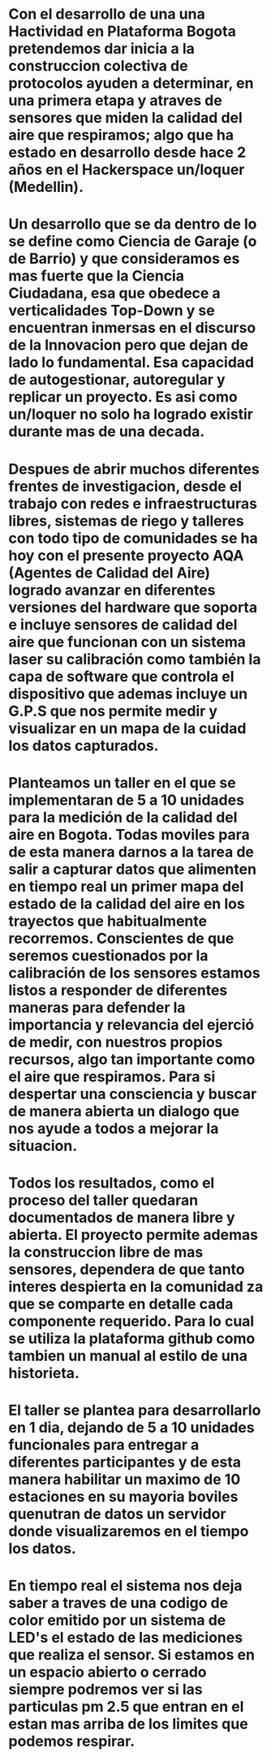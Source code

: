 # Con el desarrollo de una una Hactividad en Plataforma Bogota pretendemos dar inicia a la construccion colectiva de protocolos ayuden a determinar, en una primera etapa y atraves de sensores que miden la calidad del aire que respiramos; algo que ha estado en desarrollo desde hace 2 años en el Hackerspace un/loquer \(Medellin\). 

# Un desarrollo que se da dentro de lo se define como Ciencia de Garaje \(o de Barrio\) y que consideramos es mas fuerte que la Ciencia Ciudadana, esa que obedece a verticalidades Top-Down y se encuentran inmersas en el discurso de la Innovacion pero que dejan de lado lo fundamental. Esa capacidad de autogestionar, autoregular y replicar un proyecto. Es asi como un/loquer no solo ha logrado existir durante mas de una decada. 

# Despues de abrir muchos diferentes frentes de investigacion, desde el trabajo con redes e infraestructuras libres, sistemas de riego y talleres con todo tipo de comunidades se ha hoy con el presente proyecto AQA \(Agentes de Calidad del Aire\) logrado avanzar en diferentes versiones del hardware que soporta e incluye sensores de calidad del aire que funcionan con un sistema laser su calibración como también la capa de software que controla el dispositivo que ademas incluye un G.P.S que nos permite medir y visualizar en un mapa de la cuidad los datos capturados.

# Planteamos un taller en el que se implementaran de 5 a 10 unidades para la medición de la calidad del aire en Bogota. Todas moviles para de esta manera darnos a la tarea de salir a capturar datos que alimenten en tiempo real un primer mapa del estado de la calidad del aire en los trayectos que habitualmente recorremos. Conscientes de que seremos cuestionados por la calibración de los sensores estamos listos a responder de diferentes maneras para defender la importancia y relevancia del ejerció de medir, con nuestros propios recursos, algo tan importante como el aire que respiramos. Para si despertar una consciencia y buscar de manera abierta un dialogo que nos ayude a todos a mejorar la situacion.

# Todos los resultados, como el proceso del taller quedaran documentados de manera libre y abierta. El proyecto permite ademas la construccion libre de mas sensores, dependera de que tanto interes despierta en la comunidad za que se comparte en detalle cada componente requerido. Para lo cual se utiliza la plataforma github como tambien un manual al estilo de una historieta.

# El taller se plantea para desarrollarlo en 1 dia, dejando de 5 a 10 unidades funcionales para entregar a diferentes participantes y de esta manera habilitar un maximo de 10 estaciones en su mayoria boviles quenutran de datos un servidor donde visualizaremos en el tiempo los datos.

# En tiempo real el sistema nos deja saber a traves de una codigo de color emitido por un sistema de LED's el estado de las mediciones que realiza el sensor. Si estamos en un espacio abierto o cerrado siempre podremos ver si las particulas pm 2.5 que entran en el estan mas arriba de los limites que podemos respirar.



